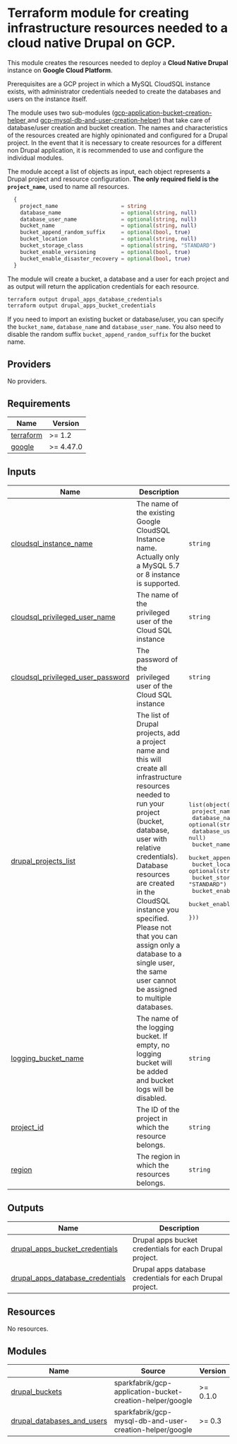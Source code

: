 # Terraform module for creating infrastructure resources needed to a cloud native Drupal on GCP. 

This module creates the resources needed to deploy a **Cloud Native Drupal** instance 
on **Google Cloud Platform**.

Prerequisites are a GCP project in which a MySQL CloudSQL instance exists,
with administrator credentials needed to create the databases and users on the 
instance itself.

The module uses two sub-modules ([gcp-application-bucket-creation-helper
](https://registry.terraform.io/modules/sparkfabrik/gcp-application-bucket-creation-helper/google/latest) 
and [gcp-mysql-db-and-user-creation-helper](https://registry.terraform.io/modules/sparkfabrik/gcp-mysql-db-and-user-creation-helper/google/latest))
that take care of database/user creation and bucket creation. The names and
characteristics of the resources created are highly opinionated and configured for
a Drupal project.
In the event that it is necessary to create resources for a different non Drupal 
application, it is recommended to use and configure the individual modules.

The module accept a list of objects as input, each object represents a Drupal 
project and resource configuration. **The only required field is the `project_name`**,
used to name all resources.

```terraform
  {
    project_name                    = string
    database_name                   = optional(string, null)
    database_user_name              = optional(string, null)
    bucket_name                     = optional(string, null)
    bucket_append_random_suffix     = optional(bool, true)
    bucket_location                 = optional(string, null)
    bucket_storage_class            = optional(string, "STANDARD")
    bucket_enable_versioning        = optional(bool, true)
    bucket_enable_disaster_recovery = optional(bool, true)
  }
```

The module will create a bucket, a database and a user for each project and as
output will return the application credentials for each resource.

```sh
terraform output drupal_apps_database_credentials
terraform output drupal_apps_bucket_credentials
```

If you need to import an existing bucket or database/user, you can specify the
`bucket_name`, `database_name` and `database_user_name`. You also need to disable
the random suffix `bucket_append_random_suffix` for the bucket name.

<!-- BEGIN_TF_DOCS -->
## Providers

No providers.
## Requirements

| Name | Version |
|------|---------|
| <a name="requirement_terraform"></a> [terraform](#requirement\_terraform) | >= 1.2 |
| <a name="requirement_google"></a> [google](#requirement\_google) | >= 4.47.0 |
## Inputs

| Name | Description | Type | Default | Required |
|------|-------------|------|---------|:--------:|
| <a name="input_cloudsql_instance_name"></a> [cloudsql\_instance\_name](#input\_cloudsql\_instance\_name) | The name of the existing Google CloudSQL Instance name. Actually only a MySQL 5.7 or 8 instance is supported. | `string` | n/a | yes |
| <a name="input_cloudsql_privileged_user_name"></a> [cloudsql\_privileged\_user\_name](#input\_cloudsql\_privileged\_user\_name) | The name of the privileged user of the Cloud SQL instance | `string` | n/a | yes |
| <a name="input_cloudsql_privileged_user_password"></a> [cloudsql\_privileged\_user\_password](#input\_cloudsql\_privileged\_user\_password) | The password of the privileged user of the Cloud SQL instance | `string` | n/a | yes |
| <a name="input_drupal_projects_list"></a> [drupal\_projects\_list](#input\_drupal\_projects\_list) | The list of Drupal projects, add a project name and this will create all infrastructure resources needed to run your project (bucket, database, user with relative credentials). Database resources are created in the CloudSQL instance you specified. Please not that you can assign only a database to a single user, the same user cannot be assigned to multiple databases. | <pre>list(object({<br>    project_name                    = string<br>    database_name                   = optional(string, null)<br>    database_user_name              = optional(string, null)<br>    bucket_name                     = optional(string, null)<br>    bucket_append_random_suffix     = optional(bool, true)<br>    bucket_location                 = optional(string, null)<br>    bucket_storage_class            = optional(string, "STANDARD")<br>    bucket_enable_versioning        = optional(bool, true)<br>    bucket_enable_disaster_recovery = optional(bool, true)<br>  }))</pre> | n/a | yes |
| <a name="input_logging_bucket_name"></a> [logging\_bucket\_name](#input\_logging\_bucket\_name) | The name of the logging bucket. If empty, no logging bucket will be added and bucket logs will be disabled. | `string` | `""` | no |
| <a name="input_project_id"></a> [project\_id](#input\_project\_id) | The ID of the project in which the resource belongs. | `string` | n/a | yes |
| <a name="input_region"></a> [region](#input\_region) | The region in which the resources belongs. | `string` | n/a | yes |
## Outputs

| Name | Description |
|------|-------------|
| <a name="output_drupal_apps_bucket_credentials"></a> [drupal\_apps\_bucket\_credentials](#output\_drupal\_apps\_bucket\_credentials) | Drupal apps bucket credentials for each Drupal project. |
| <a name="output_drupal_apps_database_credentials"></a> [drupal\_apps\_database\_credentials](#output\_drupal\_apps\_database\_credentials) | Drupal apps database credentials for each Drupal project. |
## Resources

No resources.
## Modules

| Name | Source | Version |
|------|--------|---------|
| <a name="module_drupal_buckets"></a> [drupal\_buckets](#module\_drupal\_buckets) | sparkfabrik/gcp-application-bucket-creation-helper/google | >= 0.1.0 |
| <a name="module_drupal_databases_and_users"></a> [drupal\_databases\_and\_users](#module\_drupal\_databases\_and\_users) | sparkfabrik/gcp-mysql-db-and-user-creation-helper/google | >= 0.3 |

<!-- END_TF_DOCS -->
